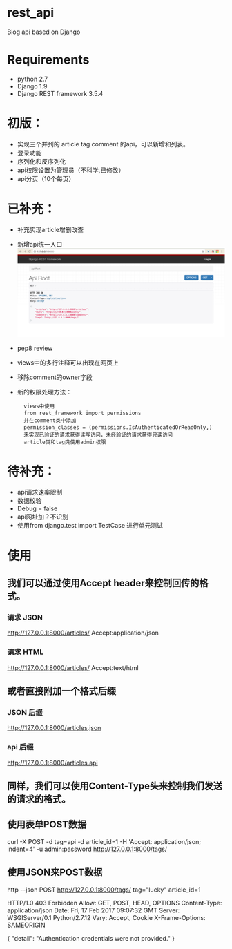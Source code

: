 # rest_api
Blog api based on Django

# Requirements
- python 2.7
- Django 1.9
- Django REST framework 3.5.4

# 初版：

- 实现三个并列的 article tag comment 的api，可以新增和列表。
- 登录功能
- 序列化和反序列化
- api权限设置为管理员（不科学,已修改）
- api分页（10个每页）


# 已补充：
- 补充实现article增删改查
- 新增api统一入口
![root](https://github.com/BubuYo/rest_api/blob/master/root.png)
- pep8 review
- views中的多行注释可以出现在网页上
- 移除comment的owner字段
- 新的权限处理方法：

        views中使用
        from rest_framework import permissions
        并在comment类中添加
        permission_classes = (permissions.IsAuthenticatedOrReadOnly,)
        来实现已验证的请求获得读写访问，未经验证的请求获得只读访问
        article类和tag类使用admin权限

# 待补充：
- api请求速率限制
- 数据校验
- Debug = false
- api网址加？不识别
- 使用from django.test import TestCase 进行单元测试



# 使用
## 我们可以通过使用Accept header来控制回传的格式。
### 请求 JSON
http://127.0.0.1:8000/articles/ Accept:application/json
### 请求 HTML
http://127.0.0.1:8000/articles/ Accept:text/html        
## 或者直接附加一个格式后缀
### JSON 后缀
http://127.0.0.1:8000/articles.json 
### api 后缀
http://127.0.0.1:8000/articles.api   

## 同样，我们可以使用Content-Type头来控制我们发送的请求的格式。

## 使用表单POST数据
curl -X POST -d tag=api -d article_id=1 -H 'Accept: application/json; indent=4' -u admin:password http://127.0.0.1:8000/tags/

## 使用JSON来POST数据
http --json POST http://127.0.0.1:8000/tags/ tag="lucky" article_id=1

HTTP/1.0 403 Forbidden
Allow: GET, POST, HEAD, OPTIONS
Content-Type: application/json
Date: Fri, 17 Feb 2017 09:07:32 GMT
Server: WSGIServer/0.1 Python/2.7.12
Vary: Accept, Cookie
X-Frame-Options: SAMEORIGIN

{
    "detail": "Authentication credentials were not provided."
}

